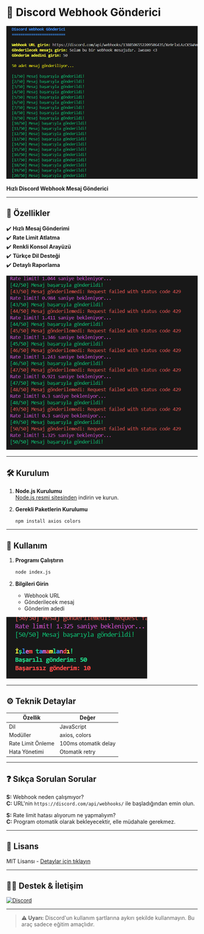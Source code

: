 # 📢 Discord Webhook Gönderici

![Resim Bir](./img/image.png)

**Hızlı Discord Webhook Mesaj Gönderici**

---

## 🌟 Özellikler

✔️ **Hızlı Mesaj Gönderimi**  
✔️ **Rate Limit Atlatma**  
✔️ **Renkli Konsol Arayüzü**  
✔️ **Türkçe Dil Desteği**  
✔️ **Detaylı Raporlama**  

![Örnek Kullanım Gif](./img/image2.png)

---

## 🛠️ Kurulum

1. **Node.js Kurulumu**  
   [Node.js resmi sitesinden](https://nodejs.org/) indirin ve kurun.

2. **Gerekli Paketlerin Kurulumu**  
   ```bash
   npm install axios colors
   ```

---

## 🚀 Kullanım

1. **Programı Çalıştırın**  
   ```bash
   node index.js
   ```

2. **Bilgileri Girin**  
   - Webhook URL
   - Gönderilecek mesaj
   - Gönderim adedi

![Örnek Ekran Görüntüsü](./img/image3.png)

---

## ⚙️ Teknik Detaylar

| Özellik | Değer |
|---------|-------|
| Dil | JavaScript |
| Modüller | axios, colors |
| Rate Limit Önleme | 100ms otomatik delay |
| Hata Yönetimi | Otomatik retry |

---

## ❓ Sıkça Sorulan Sorular

**S:** Webhook neden çalışmıyor?  
**C:** URL'nin `https://discord.com/api/webhooks/` ile başladığından emin olun.

**S:** Rate limit hatası alıyorum ne yapmalıyım?  
**C:** Program otomatik olarak bekleyecektir, elle müdahale gerekmez.

---

## 📜 Lisans

MIT Lisansı - [Detaylar için tıklayın](LICENSE)

---

## 👨‍💻 Destek & İletişim
 
[![Discord](https://img.shields.io/badge/Discord-7289DA?style=for-the-badge&logo=discord&logoColor=white)](https://discord.gg/h7YAermnyw) 

---

> **⚠️ Uyarı:** Discord'un kullanım şartlarına aykırı şekilde kullanmayın. Bu araç sadece eğitim amaçlıdır.